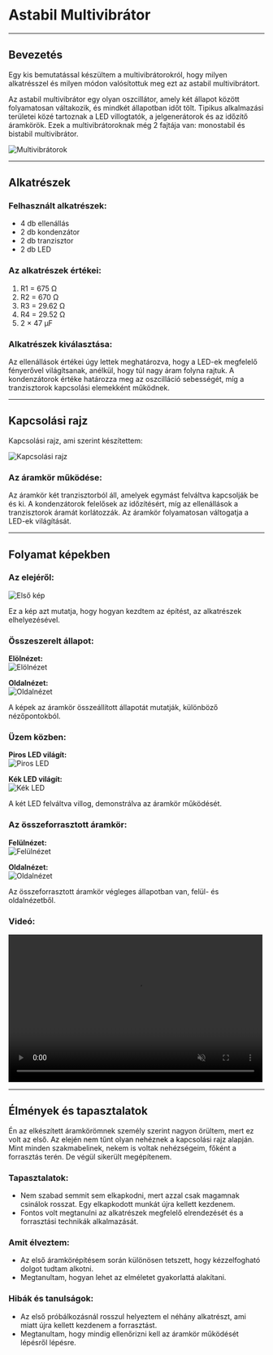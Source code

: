 # Astabil Multivibrátor

---

## Bevezetés

Egy kis bemutatással készültem a multivibrátorokról, hogy milyen alkatrésszel és milyen módon valósítottuk meg ezt az astabil multivibrátort.

Az astabil multivibrátor egy olyan oszcillátor, amely két állapot között folyamatosan váltakozik, és mindkét állapotban időt tölt. Tipikus alkalmazási területei közé tartoznak a LED villogtatók, a jelgenerátorok és az időzítő áramkörök. Ezek a multivibrátoroknak még 2 fajtája van: monostabil és bistabil multivibrátor.

![Multivibrátorok](img/multivibrátorok.jpg)

---

## Alkatrészek

### Felhasznált alkatrészek:
- 4 db ellenállás
- 2 db kondenzátor
- 2 db tranzisztor
- 2 db LED

### Az alkatrészek értékei:
1. R1 = 675 Ω
2. R2 = 670 Ω
3. R3 = 29.62 Ω
4. R4 = 29.52 Ω
5. 2 × 47 µF

### Alkatrészek kiválasztása:
Az ellenállások értékei úgy lettek meghatározva, hogy a LED-ek megfelelő fényerővel világítsanak, anélkül, hogy túl nagy áram folyna rajtuk. A kondenzátorok értéke határozza meg az oszcilláció sebességét, míg a tranzisztorok kapcsolási elemekként működnek.

---

## Kapcsolási rajz

Kapcsolási rajz, ami szerint készítettem:

![Kapcsolási rajz](img/astabil%20rajz.png)

### Az áramkör működése:
Az áramkör két tranzisztorból áll, amelyek egymást felváltva kapcsolják be és ki. A kondenzátorok felelősek az időzítésért, míg az ellenállások a tranzisztorok áramát korlátozzák. Az áramkör folyamatosan váltogatja a LED-ek világítását.

---

## Folyamat képekben

### Az elejéről:

![Első kép](img/Elso%20kep%20multi.jpg)

Ez a kép azt mutatja, hogy hogyan kezdtem az építést, az alkatrészek elhelyezésével.

### Összeszerelt állapot:

**Elölnézet:**  
![Elölnézet](img/összerakva%20előröl.jpg)

**Oldalnézet:**  
![Oldalnézet](img/osszerakva%20oldalrol.jpg)

A képek az áramkör összeállított állapotát mutatják, különböző nézőpontokból.

### Üzem közben:

**Piros LED világít:**  
![Piros LED](img/vilagit%20piros.jpg)

**Kék LED világít:**  
![Kék LED](img/vilagit%20kek.jpg)

A két LED felváltva villog, demonstrálva az áramkör működését.

### Az összeforrasztott áramkör:

**Felülnézet:**  
![Felülnézet](img/forrasztas%20felulrol.jpg)

**Oldalnézet:**  
![Oldalnézet](img/forrasztas%20oldalrol.jpg)

Az összeforrasztott áramkör végleges állapotban van, felül- és oldalnézetből.

### Videó:

<video src="img/20221110_200618.mp4" autoplay muted loop width="500" height="290"></video>

---

## Élmények és tapasztalatok

Én az elkészített áramkörömnek személy szerint nagyon örültem, mert ez volt az első. Az elején nem tűnt olyan nehéznek a kapcsolási rajz alapján.  
Mint minden szakmabelinek, nekem is voltak nehézségeim, főként a forrasztás terén. De végül sikerült megépítenem.

### Tapasztalatok:
- Nem szabad semmit sem elkapkodni, mert azzal csak magamnak csinálok rosszat. Egy elkapkodott munkát újra kellett kezdenem.
- Fontos volt megtanulni az alkatrészek megfelelő elrendezését és a forrasztási technikák alkalmazását.

### Amit élveztem:
- Az első áramkörépítésem során különösen tetszett, hogy kézzelfogható dolgot tudtam alkotni.
- Megtanultam, hogyan lehet az elméletet gyakorlattá alakítani.

### Hibák és tanulságok:
- Az első próbálkozásnál rosszul helyeztem el néhány alkatrészt, ami miatt újra kellett kezdenem a forrasztást.
- Megtanultam, hogy mindig ellenőrizni kell az áramkör működését lépésről lépésre.
